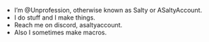 - I’m @Unprofession, otherwise known as Salty or ASaltyAccount.
- I do stuff and I make things.
- Reach me on discord, asaltyaccount.
- Also I sometimes make macros.
